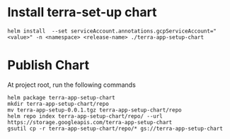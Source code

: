 # Install terra-set-up chart
```
helm install  --set serviceAccount.annotations.gcpServiceAccount="<value>" -n <namespace> <release-name> ./terra-app-setup-chart
```
# Publish Chart
At project root, run the following commands

```
helm package terra-app-setup-chart
mkdir terra-app-setup-chart/repo
mv terra-app-setup-0.0.1.tgz terra-app-setup-chart/repo
helm repo index terra-app-setup-chart/repo/ --url https://storage.googleapis.com/terra-app-setup-chart
gsutil cp -r terra-app-setup-chart/repo/* gs://terra-app-setup-chart
```